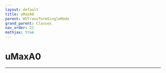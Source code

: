```yaml
---
layout: default
title: uMaxA0
parent: WVTransformSingleMode
grand_parent: Classes
nav_order: 21
mathjax: true
---
```


#  uMaxA0




---

